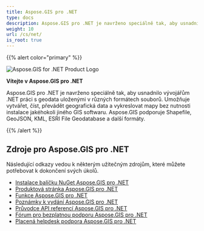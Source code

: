 ```yaml
---
title: Aspose.GIS pro .NET
type: docs
description: Aspose.GIS pro .NET je navrženo speciálně tak, aby usnadnilo vývojářům .NET práci s geodata uloženými v různých formátech souborů. Umožňuje vytvářet, číst, převádět geografická data a vykreslovat mapy bez nutnosti instalace jakéhokoli jiného GIS softwaru.
weight: 10
url: /cs/net/
is_root: true
---
```


{{% alert color="primary" %}}

![Aspose.GIS for .NET Product Logo](home_1.png)

**Vítejte v Aspose.GIS pro .NET**

Aspose.GIS pro .NET je navrženo speciálně tak, aby usnadnilo vývojářům .NET práci s geodata uloženými v různých formátech souborů. Umožňuje vytvářet, číst, převádět geografická data a vykreslovat mapy bez nutnosti instalace jakéhokoli jiného GIS softwaru. Aspose.GIS podporuje Shapefile, GeoJSON, KML, ESRI File Geodatabase a další formáty.

{{% /alert %}}

## **Zdroje pro Aspose.GIS pro .NET**

Následující odkazy vedou k některým užitečným zdrojům, které můžete potřebovat k dokončení svých úkolů.

- [Instalace balíčku NuGet Aspose.GIS pro .NET](https://www.nuget.org/packages/Aspose.GIS/)
- [Produktová stránka Aspose.GIS pro .NET](https://products.aspose.com/gis/net/)
- [Funkce Aspose.GIS pro .NET](/cs/gis/net/features/)
- [Poznámky k vydání Aspose.GIS pro .NET](https://releases.aspose.com/gis/net/release-notes/)
- [Průvodce API referencí Aspose.GIS pro .NET](https://reference.aspose.com/gis/net)
- [Fórum pro bezplatnou podporu Aspose.GIS pro .NET](https://forum.aspose.com/c/gis/33)
- [Placená helpdesk podpora Aspose.GIS pro .NET](https://helpdesk.aspose.com/)
